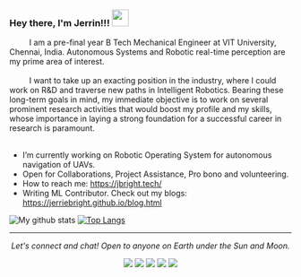 ### Hey there, I'm Jerrin!!! <a><img src="https://github.com/jerriebright/jerriebright/blob/main/image/wave.gif" width="30"></a>
  &nbsp;&nbsp;&nbsp;&nbsp;&nbsp;&nbsp;&nbsp;&nbsp;&nbsp;I am a pre-final year B Tech Mechanical Engineer at VIT University, Chennai, India. Autonomous Systems and Robotic real-time perception are my prime area of interest.
 <br><br>&nbsp;&nbsp;&nbsp;&nbsp;&nbsp;&nbsp;&nbsp;&nbsp;&nbsp;I want to take up an exacting position in the industry, where I could work on R&D and traverse new paths in Intelligent Robotics. Bearing these long-term goals in mind, my immediate objective is to work on several prominent research activities that would boost my profile and my skills, whose importance in laying a strong foundation for a successful career in research is paramount.<br><br>

- I’m currently working on Robotic Operating System for autonomous navigation of UAVs.
- Open for Collaborations, Project Assistance, Pro bono and volunteering.
- How to reach me: https://jbright.tech/
- Writing ML Contributor. Check out my blogs: https://jerriebright.github.io/blog.html

![My github stats](https://github-readme-stats.vercel.app/api?username=jerriebright&show_icons=true&theme=tokyonight)
[![Top Langs](https://github-readme-stats.vercel.app/api/top-langs/?username=jerriebright&layout=compact&theme=tokyonight)](https://github.com/jerriebright/github-readme-stats)

<hr>
<p align="center">
  <i>Let's connect and chat! Open to anyone on Earth under the Sun and Moon.</i>
  <p align="center">
      <a href="https://twitter.com/Jerrie_25" alt="Twitter"><img src="https://github.com/jerriebright/jerriebright/blob/main/image/twitter.png"></a>
      <a href="https://www.linkedin.com/in/jerriebright/" alt="Linkedin"><img src="https://github.com/jerriebright/jerriebright/blob/main/image/linkedin.png"></a>
      <a href="https://www.instagram.com/jerrie_25/" alt="Instagram"><img src="https://github.com/jerriebright/jerriebright/blob/main/image/insta.png"></a>
      <a href="https://m.facebook.com/jerrin.jerrin.5891?ref=bookmarks" alt="Facebook"><img src="https://github.com/jerriebright/jerriebright/blob/main/image/facebook.png"></a>
      <a href="https://github.com/jerriebright" alt="GitHub"><img src="https://github.com/jerriebright/jerriebright/blob/main/image/github.png"></a>
  </p>
</p>

